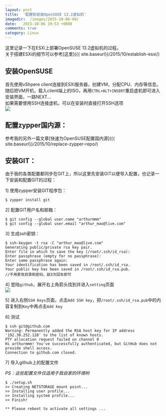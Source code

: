 ```yaml
---
layout: post
title:  '配置和安装OpenSUSE 13.2虚拟机'
imagedir:  /images/2015-10-06-00/
date:   2015-10-06 19:53 +0800
comments: true
category: Linux
---
```


这里记录一下在ESXi上部署OpenSUSE 13.2虚拟机的过程。   
关于搭建ESXi的细节可以参考[这里]({{ site.baseurl}}/2015/10/establish-esxi/)  

## 安装OpenSUSE  

首先使用vShpere client连接到ESXi服务器，创建VM，分配CPU、内存等信息。  
随后把VM开机，载入client端上的ISO，再用`CTRL+ALT+INSERT`重启虚机即可进入安装界面，一路NEXT...  
如果需要使用SSH连接虚机，可以在安装时直接打开SSH选项  
![]({{site.baseurl}}{{page.imagedir}}00.JPG)

## 配置zypper国内源：

参考我的另外一篇文章[快速为OpenSUSE配置国内源]({{ site.baseurl}}/2015/10/replace-zypper-repo/)  

## 安装GIT：  

由于我的各类配置都同步在GIT上，所以这里先安装GIT以便导入配置，也记录一下安装和配置GIT的过程：  

1] 使用zypper安装GIT程序包：  

```
$ zypper install git
```
  
2] 配置GIT用户名和邮箱：  

```
$ git config --global user.name "arthurmmm"
$ git config --global user.email "arthur_mao@live.com"
```   

3] 生成ssh密钥：   

```
$ ssh-keygen -t rsa -C "arthur_mao@live.com"
Generating public/private rsa key pair.
Enter file in which to save the key (/root/.ssh/id_rsa):
Enter passphrase (empty for no passphrase):
Enter same passphrase again:
Your identification has been saved in /root/.ssh/id_rsa.
Your public key has been saved in /root/.ssh/id_rsa.pub.
//不用更改目录和密码，敲3次回车即可
```  

4] 登陆`github`，展开右上角箭头找到并进入`setting`页面  
![]({{site.baseurl}}{{page.imagedir}}01.JPG)  

5] 进入右侧`SSH Keys`页面，点击`Add SSH key`，把`/root/.ssh/id_rsa.pub`中的内容复制到`Key`中再点击`Add key`   

6] 测试  

```
$ ssh git@github.com
Warning: Permanently added the RSA host key for IP address '192.30.252.128' to the list of known hosts.
PTY allocation request failed on channel 0
Hi arthurmmm! You've successfully authenticated, but GitHub does not provide shell access.
Connection to github.com closed.
```

7] 导入github上的配置文件  

*PS：这些配置文件仅适用于我自家的环境哟*

```
$ ./setup.sh
>> Creating NETSTORAGE mount point...
>> Installing user profile...
>> Installing system profile...
>> Finish!

** Please reboot to activate all settings ...
```
